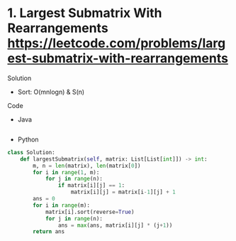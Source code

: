 # 1. Largest Submatrix With Rearrangements https://leetcode.com/problems/largest-submatrix-with-rearrangements

Solution

- Sort: O(mnlogn) & S(n)

Code

- Java

```java

```

- Python

```python
class Solution:
    def largestSubmatrix(self, matrix: List[List[int]]) -> int:
        m, n = len(matrix), len(matrix[0])
        for i in range(1, m):
            for j in range(n):
                if matrix[i][j] == 1:
                    matrix[i][j] = matrix[i-1][j] + 1
        ans = 0
        for i in range(m):
            matrix[i].sort(reverse=True)
            for j in range(n):
                ans = max(ans, matrix[i][j] * (j+1))
        return ans
```
